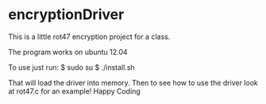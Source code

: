 # encryptionDriver
This is a little rot47 encryption project for a class.

The program works on ubuntu 12.04

To use just run:
  $ sudo su
  $ ./install.sh
  
That will load the driver into memory.  Then to see how to use the driver look at rot47.c for an example!  Happy Coding
